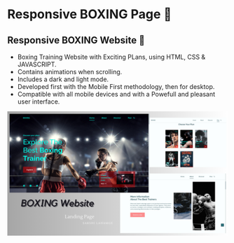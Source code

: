 # Responsive BOXING Page 🥊
## Responsive BOXING Website 🥊

- Boxing Training Website with Exciting PLans, using HTML, CSS & JAVASCRIPT.
- Contains animations when scrolling.
- Includes a dark and light mode.
- Developed first with the Mobile First methodology, then for desktop.
- Compatible with all mobile devices and with a Powefull and pleasant user interface.

![Boxing-website](/preview.png)
